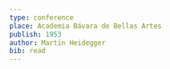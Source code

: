 ```yaml
---
type: conference
place: Academia Bávara de Bellas Artes
publish: 1953
author: Martin Heidegger
bib: read
---
```

